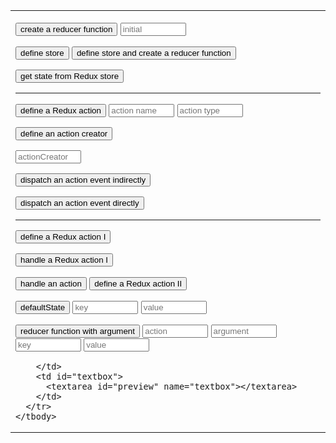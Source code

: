 
<link rel="stylesheet" href="https://maxcdn.bootstrapcdn.com/bootstrap/3.3.7/css/bootstrap.min.css" integrity="sha384-BVYiiSIFeK1dGmJRAkycuHAHRg32OmUcww7on3RYdg4Va+PmSTsz/K68vbdEjh4u" crossorigin="anonymous" />
<link rel="stylesheet" href="styles.css" />

<style>

h1 > a {
  font-family: Corbel;
  color: white;
}

.markdown-body h1 {
  border-bottom: none;
}

.markdown-body table td, .markdown-body table tr {
  border: none;
}

</style>

<form name="editor">
  <table>
    <tbody>
      <tr>
        <td id="buttons">

<p><input type="button" class="btn btn-primary" value="create a reducer function" onclick="document.editor.textbox.value+='\nconst reducer = (state = ' + document.editor.reducer.value + ') => {\n  return state;\n}\n\n'">
  <input placeholder="initial" name="reducer" size="10" type="textfield"></p>

<p><input type="button" class="button btn btn-primary" value="define store" onclick="document.editor.textbox.value+='const store = Redux.createStore(reducer);\n'" />
   <input type="button" class="btn btn-success" value="define store and create a reducer function" onclick="document.editor.textbox.value+='const store = Redux.createStore(\n  (state = ' + document.editor.reducer.value + ') => state\n);\n\n'" /></p>

<p><input type="button" class="button btn btn-primary" value="get state from Redux store" onclick="document.editor.textbox.value+='const currentState = store.getState();\n'" /></p>

<hr />

<p><input type="button" class="button btn btn-primary" value="define a Redux action" onclick="document.editor.textbox.value+='\nconst ' + document.editor.action.value + ' = {\n  type: &#34;' + document.editor.actionType.value + '&#34;\n}\n'" />

  <input placeholder="action name" name="action" size="10" type="textfield">
  <input placeholder="action type" name="actionType" size="10" type="textfield"></p>
  
<p><input type="button" class="button btn btn-primary" value="define an action creator" onclick="document.editor.textbox.value+='\nfunction ' + document.editor.actionCreator.value + '() {\n  return ' + document.editor.action.value + ';\n}\n'" />

  <input placeholder="actionCreator" name="actionCreator" size="10" type="textfield"></p>
  
<p><input type="button" class="button btn btn-primary" value="dispatch an action event indirectly" onclick="document.editor.textbox.value+='\nstore.dispatch(' + document.editor.actionCreator.value + '());\n'" /></p>

<p><input type="button" class="button btn btn-success" value="dispatch an action event directly" onclick="document.editor.textbox.value+='\nstore.dispatch({ type: &#34;' + document.editor.actionType.value + '&#34; });\n'" />
</p>

<hr />

<p><input type="button" class="button blue" value="define a Redux action I" onclick="document.editor.textbox.value+='\nconst ' + document.editor.action.value + ' = {\n  type: &#34;' + document.editor.actionType.value + '&#34;\n}\n'" /></p>

<p><input type="button" class="button blue" value="handle a Redux action I" onclick="document.editor.textbox.value+='\nconst ' + document.editor.action.value + ' = {\n  type: &#34;' + document.editor.actionType.value + '&#34;\n}\n'" /></p>
  
<p><input type="button" class="button btn btn-primary" value="handle an action" onclick="document.editor.textbox.value+='\nconst loginAction = () => {\n  return {\n    type: \'LOGIN\'\n  }\n};\n\n'">
       <input type="button" class="button blue" value="define a Redux action II" onclick="document.editor.textbox.value+='\nconst ' + document.editor.action.value + ' = () => {\n  return {\r    type: &#34;' + document.editor.actionType.value + '&#34;\n  }\n};\n'" />


<p><input type="button" class="button btn btn-primary" value="defaultState" onclick="document.editor.textbox.value+='\nconst defaultState = {\n' + '  '+ defaultStateKey.value + ': ' + defaultStateValue.value + '\n};\n'">
 <input placeholder="key" name="defaultStateKey" size="10" type="textfield">
 <input placeholder="value" name="defaultStateValue" size="10" type="textfield"></p>

<p><input type="button" class="button btn btn-primary" value="reducer function with argument" onclick="document.editor.textbox.value+='\nconst reducer = (state = defaultState, ' + document.editor.reducerAction.value + ') => {\nif (' + document.editor.reducerAction.value + '.type === &#34;' + document.editor.reducerArgument.value + '&#34;) {\n    return {\n     ' + document.editor.reducerKey.value + ': ' + document.editor.reducerValue.value + '\n    };\n  } else {\n    return state;\n  }\n};\n'">
 <input placeholder="action" name="reducerAction" size="10" type="textfield">
 <input placeholder="argument" name="reducerArgument" size="10" type="textfield">
 <input placeholder="key" name="reducerKey" size="10" type="textfield">
 <input placeholder="value" name="reducerValue" size="10" type="textfield"></p>

        </td>
        <td id="textbox">
          <textarea id="preview" name="textbox"></textarea>
        </td>
      </tr>
    </tbody>
  </table>
</form>
